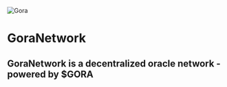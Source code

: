 ![Gora](https://avatars.githubusercontent.com/u/96357480?s=400&u=f54a2fab0e5faaf6bccf57b993e0a28ca2102001&v=4)
# GoraNetwork
## GoraNetwork is a decentralized oracle network - powered by $GORA
